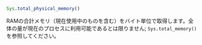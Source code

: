 ```julia
Sys.total_physical_memory()
```

RAMの合計メモリ（現在使用中のものを含む）をバイト単位で取得します。全体の量が現在のプロセスに利用可能であるとは限りません; `Sys.total_memory()`を参照してください。
